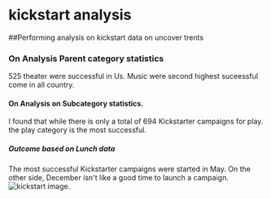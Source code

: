 # kickstart analysis
##Performing analysis on  kickstart data on uncover trents
### On Analysis Parent category statistics
 525 theater were successful in Us. Music were second highest suceessful come in all country.
 #### On Analysis on Subcategory statistics.
 I  found that while there is only a total of  694 Kickstarter campaigns for play. the play category is the most successful.
 ##### Outcome based on Lunch data
 The most successful Kickstarter campaigns were started in May. On the other side, December isn't like a good time to launch a campaign.![kickstart image](C:/Users/viral/Desktop/Analysis%20Project/crowdfunding%20Analysis/kickstart%20image.jpg).



    

